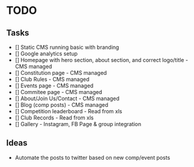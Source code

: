 # TODO

## Tasks

- [] Static CMS running basic with branding
- [] Google analytics setup
- [] Homepage with hero section, about section, and correct logo/title - CMS managed
- [] Constitution page - CMS managed
- [] Club Rules - CMS managed
- [] Events page - CMS managed
- [] Commitee page - CMS managed
- [] About/Join Us/Contact - CMS managed
- [] Blog (comp posts) - CMS managed
- [] Competition leaderboard - Read from xls
- [] Club Records - Read from xls
- [] Gallery - Instagram, FB Page & group integration

## Ideas

- Automate the posts to twitter based on new comp/event posts
